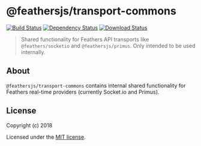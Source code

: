 # @feathersjs/transport-commons

[![Build Status](https://travis-ci.org/feathersjs/feathers.png?branch=master)](https://travis-ci.org/feathersjs/feathers)
[![Dependency Status](https://img.shields.io/david/feathersjs/feathers.svg?style=flat-square&path=packages/transport-commons)](https://david-dm.org/feathersjs/feathers?path=packages/transport-commons)
[![Download Status](https://img.shields.io/npm/dm/@feathersjs/transport-commons.svg?style=flat-square)](https://www.npmjs.com/package/@feathersjs/transport-commons)

> Shared functionality for Feathers API transports like `@feathers/socketio` and `@feathersjs/primus`. Only intended to be used internally.

## About

`@feathersjs/transport-commons` contains internal shared functionality for Feathers real-time providers (currently Socket.io and Primus).

## License

Copyright (c) 2018

Licensed under the [MIT license](LICENSE).
